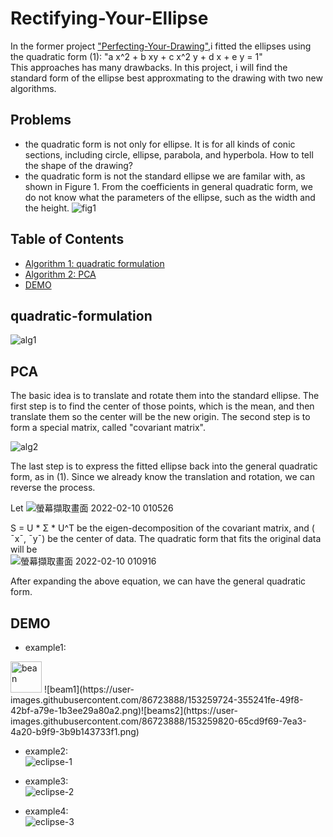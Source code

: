# Rectifying-Your-Ellipse
In the former project ["Perfecting-Your-Drawing"](https://github.com/CSYangHsu/Perfecting-Your-Drawing),i fitted the ellipses using the quadratic form (1): "a x^2 + b xy + c x^2 y + d x + e y = 1"   
This approaches has many drawbacks. In this project, i will find the standard form of the ellipse best approxmating to the drawing with two new algorithms. 

## Problems
- the quadratic form is not only for ellipse. It is for all kinds of conic sections, including circle, ellipse, parabola, and hyperbola. How to tell the shape of the drawing? 
- the quadratic form is not the standard ellipse we are familar with, as shown in Figure 1. From the coefficients in general quadratic form, we do not know what the parameters of the ellipse, such as the width and the height.
![fig1](https://user-images.githubusercontent.com/86723888/153245803-e36aa976-436e-48ef-80dd-c977fc2742ba.png)

## Table of Contents
* [Algorithm 1: quadratic formulation](#quadratic-formulation)
* [Algorithm 2: PCA](#PCA)
* [DEMO](#DEMO)

## quadratic-formulation
![alg1](https://user-images.githubusercontent.com/86723888/153251265-cc20161d-68c7-4a1b-a09b-884f7100fbe8.png)


## PCA
The basic idea is to translate and rotate them into the standard ellipse. The first step is to find the center of those points, which is the mean, and then translate them so the center will be the new origin. The second step is to form a special matrix, called "covariant matrix".  

![alg2](https://user-images.githubusercontent.com/86723888/153251384-212ebb0c-2a33-44bb-8754-0a7be3a7aabd.png)

The last step is to express the fitted ellipse back into the general quadratic
form, as in (1). Since we already know the translation and rotation, we can
reverse the process.  
  
Let ![螢幕擷取畫面 2022-02-10 010526](https://user-images.githubusercontent.com/86723888/153252115-2915e2f9-218f-4e9f-b137-5b39efdb9407.png)  

S = U * Σ * U^T  be the eigen-decomposition of the covariant matrix, and ( ¯x¯, ¯y¯) be
the center of data. The quadratic form that fits the original data will be  
![螢幕擷取畫面 2022-02-10 010916](https://user-images.githubusercontent.com/86723888/153252789-9cb88326-ffa2-41e3-842a-a342f653e2a1.png)  

After expanding the above equation, we can have the general quadratic form.

## DEMO
- example1:  
<img width="50" alt="bean" src="https://user-images.githubusercontent.com/86723888/153259615-04a469ec-aead-4091-8f96-0161f942fcaa.png">  
![beam1](https://user-images.githubusercontent.com/86723888/153259724-355241fe-49f8-42bf-a79e-1b3ee29a80a2.png)![beams2](https://user-images.githubusercontent.com/86723888/153259820-65cd9f69-7ea3-4a20-b9f9-3b9b143733f1.png)






- example2:  
![eclipse-1](https://user-images.githubusercontent.com/86723888/153258073-e2b36170-25c8-4d86-ae45-030328637a9d.png)

- example3:  
![eclipse-2](https://user-images.githubusercontent.com/86723888/153258150-f02953db-b1fc-4c35-9e66-e5ef944e2688.png)

- example4:  
![eclipse-3](https://user-images.githubusercontent.com/86723888/153258173-14bd076d-6693-4890-a252-10754af41d9b.png)

